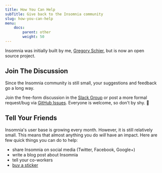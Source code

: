 ```yaml
---
title: How You Can Help
subTitle: Give back to the Insomnia community
slug: how-you-can-help
menu:
    docs:
        parent: other
        weight: 50
---
```


Insomnia was initially built by me, [Gregory Schier](http://schier.co), but is now
an open source project. 

## Join The Discussion

Since the Insomnia community is still small, your suggestions and feedback go a long way.

Join the free-form discussion in the [Slack Group](https://chat.insomnia.rest) or post a more
formal request/bug via [GitHub Issues](https://github.com/getinsomnia/insomnia/issues). Everyone
is welcome, so don't by shy. &#x1f917;

## Tell Your Friends

Insomnia's user base is growing every month. However, it is still relatively small.
This means that almost anything you do _will_ have an impact. Here are few quick things
you can do to help:

- share Insomnia on social media (Twitter, Facebook, Google+)
- write a blog post about Insomnia
- tell your co-workers
- [buy a sticker](https://www.stickermule.com/ca/marketplace/8122-insomnia-rest-client)
